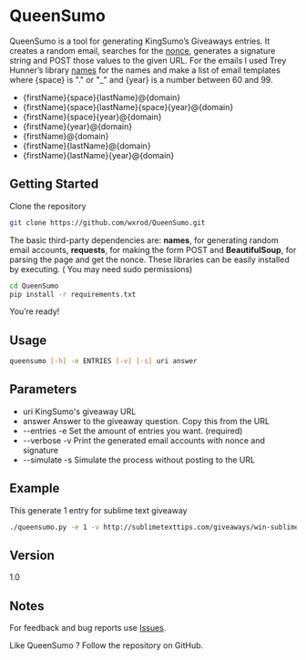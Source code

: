 # QueenSumo
QueenSumo is a tool for generating KingSumo’s Giveaways entries.
It creates a random email, searches for the [nonce](https://codex.wordpress.org/WordPress_Nonces), generates a signature string and POST those values to the given URL.
For the emails I used Trey Hunner’s library [names](https://github.com/treyhunner/names) for the names and make a list of email templates where {space} is "." or "_" and {year} is a number between 60 and 99.
* {firstName}{space}{lastName}@{domain}
* {firstName}{space}{lastName}{space}{year}@{domain}
* {firstName}{space}{year}@{domain}
* {firstName}{year}@{domain}
* {firstName}@{domain}
* {firstName}{lastName}@{domain}
* {firstName}{lastName}{year}@{domain}

## Getting Started
Clone the repository

```sh
git clone https://github.com/wxrod/QueenSumo.git
```

The basic third-party dependencies are: __names__, for generating random email accounts, __requests__, for making the form POST and __BeautifulSoup__, for parsing the page and get the nonce. These libraries can be easily installed by executing. ( You may need sudo permissions)

```sh
cd QueenSumo
pip install -r requirements.txt
```

You’re ready!

## Usage

```sh
queensumo [-h] -e ENTRIES [-v] [-s] uri answer
```

## Parameters
* uri KingSumo's giveaway URL
* answer Answer to the giveaway question. Copy this from the URL
* --entries -e Set the amount of entries you want. (required)
* --verbose -v Print the generated email accounts with nonce and signature
* --simulate -s Simulate the process without posting to the URL

## Example

This generate 1 entry for sublime text giveaway

```sh
./queensumo.py -e 1 -v http://sublimetexttips.com/giveaways/win-sublime-text/?lucky=###### 'Sublime Text!!!'
```

## Version
1.0

## Notes
For feedback and bug reports use [Issues](https://github.com/wxrod/QueenSumo/issues).

Like QueenSumo ? Follow the repository on GitHub.

